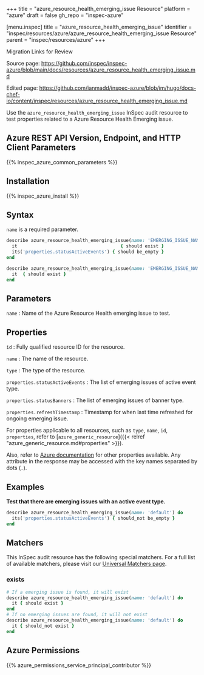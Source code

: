 +++
title = "azure_resource_health_emerging_issue Resource"
platform = "azure"
draft = false
gh_repo = "inspec-azure"

[menu.inspec]
title = "azure_resource_health_emerging_issue"
identifier = "inspec/resources/azure/azure_resource_health_emerging_issue Resource"
parent = "inspec/resources/azure"
+++

<div class="admonition-note">
<p class="admonition-note-title">Migration Links for Review</p>
<div class="admonition-note-text">
<p>Source page: <a href="https://github.com/inspec/inspec-azure/blob/main/docs/resources/azure_resource_health_emerging_issue.md">https://github.com/inspec/inspec-azure/blob/main/docs/resources/azure_resource_health_emerging_issue.md</a></p>
<p>Edited page: <a href="https://github.com/ianmadd/inspec-azure/blob/im/hugo/docs-chef-io/content/inspec/resources/azure_resource_health_emerging_issue.md">https://github.com/ianmadd/inspec-azure/blob/im/hugo/docs-chef-io/content/inspec/resources/azure_resource_health_emerging_issue.md</a></p>
</div>
</div>


Use the `azure_resource_health_emerging_issue` InSpec audit resource to test properties related to a Azure Resource Health Emerging issue.

## Azure REST API Version, Endpoint, and HTTP Client Parameters

{{% inspec_azure_common_parameters %}}

## Installation

{{% inspec_azure_install %}}

## Syntax

`name` is a required parameter.

```ruby
describe azure_resource_health_emerging_issue(name: 'EMERGING_ISSUE_NAME') do
  it                                      { should exist }
  its('properties.statusActiveEvents') { should be_empty }
end
```

```ruby
describe azure_resource_health_emerging_issue(name: 'EMERGING_ISSUE_NAME') do
  it  { should exist }
end
```

## Parameters

`name`
: Name of the Azure Resource Health emerging issue to test.


## Properties

`id`
: Fully qualified resource ID for the resource.

`name`
: The name of the resource.

`type`
: The type of the resource.

`properties.statusActiveEvents`
: The list of emerging issues of active event type.

`properties.statusBanners`
: The list of emerging issues of banner type.

`properties.refreshTimestamp`
: Timestamp for when last time refreshed for ongoing emerging issue.


For properties applicable to all resources, such as `type`, `name`, `id`, `properties`, refer to [`azure_generic_resource`]({{< relref "azure_generic_resource.md#properties" >}}).

Also, refer to [Azure documentation](https://docs.microsoft.com/en-us/rest/api/resourcehealth/emerging-issues/get) for other properties available.
Any attribute in the response may be accessed with the key names separated by dots (`.`).

## Examples

**Test that there are emerging issues with an active event type.**

```ruby
describe azure_resource_health_emerging_issue(name: 'default') do
  its('properties.statusActiveEvents') { should_not be_empty }
end
```

## Matchers

This InSpec audit resource has the following special matchers. For a full list of available matchers, please visit our [Universal Matchers page](/inspec/matchers/).

### exists

```ruby
# If a emerging issue is found, it will exist
describe azure_resource_health_emerging_issue(name: 'default') do
  it { should exist }
end
# If no emerging issues are found, it will not exist
describe azure_resource_health_emerging_issue(name: 'default') do
  it { should_not exist }
end
```

## Azure Permissions

{{% azure_permissions_service_principal_contributor %}}
